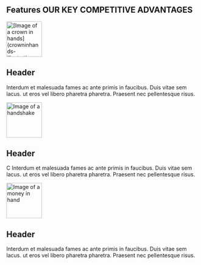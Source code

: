 <!DOCTYPE html>
<html 
lang="en"
data-page="index"
data-siteurl="https://adnull.com"
dir="ltr"
class="no-js  page-index">
  <head>
    <meta charset="utf-8">
<meta name="viewport" content="width=device-width, initial-scale=1">

<section id="abb-cross-promotion" class="bg-secondary hide-on-ios hide-on-android">
  <div class="container content">
    <div class="phablet-width">
      <h2>
        Features <span class="avoid-wrap">OUR KEY COMPETITIVE ADVANTAGES</span>
      </h2>
    </div>

</ul>
    </div>
  </div>
</div>
<div class="item-group container content">
  <div class="row">
    <div class="column one-third">
      <img
        height="93"
        width="93"
        src="/img/crowninhands-illustration.png"
        alt="[Image of a crown in hands](crowninhands-illustration.png)">
      <h2 class="h3">Header</h2>
      <p>Interdum et malesuada fames ac ante primis in faucibus. Duis vitae sem lacus. ut eros vel libero pharetra pharetra. Praesent nec pellentesque risus.</p>
    </div>
    <div class="column one-third">
      <img
        height="93"
        width="93"
        src="/img/handshake-illustration.png"
        alt="Image of a handshake">
      <h2 class="h3">Header</h2>
      <p>С Interdum et malesuada fames ac ante primis in faucibus. Duis vitae sem lacus. ut eros vel libero pharetra pharetra. Praesent nec pellentesque risus.</p>
    </div>
    <div class="column one-third">
      <img
        height="93"
        width="93"
        src="/img/money-illustration.png"
        alt="Image of a money in hand">
      <h2 class="h3">Header</h2>
      <p> Interdum et malesuada fames ac ante primis in faucibus. Duis vitae sem lacus. ut eros vel libero pharetra pharetra. Praesent nec pellentesque risus.</p>
    </div>
  </div>
</div>

 </body>
</html>
